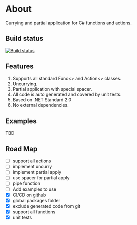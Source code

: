 # About

Currying and partial application for C# functions and actions.

## Build status

[![Build status](https://ci.appveyor.com/api/projects/status/pn88drpu2vjdqii5/branch/master?svg=true)](https://ci.appveyor.com/project/sgaliamov/scurry/branch/master)

## Features

1. Supports all standard Func<> and Action<> classes.
2. Uncurrying.
3. Partial application with special spacer.
4. All code is auto generated and covered by unit tests.
5. Based on .NET Standard 2.0
6. No external dependencies.

## Examples

TBD

## Road Map

- [ ] support all actions
- [ ] implement uncurry
- [ ] implement partial apply
- [ ] use spacer for partial apply
- [ ] pipe function
- [ ] Add examples to use
- [x] CI/CD on github
- [x] global packages folder
- [x] exclude generated code from git
- [x] support all functions
- [x] unit tests